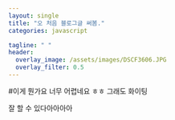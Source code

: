 ```yaml
---
layout: single
title: "오 처음 블로그글 써봄."
categories: javascript

tagline: " "
header:
  overlay_image: /assets/images/DSCF3606.JPG
  overlay_filter: 0.5
---
```


#이게 뭔가요 너무 어렵네요 ㅎㅎ 그래도 화이팅

잘 할 수 있다아아아아
